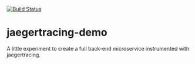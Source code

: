 [![Build Status](https://travis-ci.org/sagrath23/jaegertracing-demo.svg?branch=master)](https://travis-ci.org/sagrath23/jaegertracing-demo)
# jaegertracing-demo

A little experiment to create a full back-end microservice instrumented with jaegertracing.
